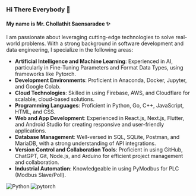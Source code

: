 ### Hi There Everybody 👋
#### My name is Mr. Chollathit Saensaradee ✨

I am passionate about leveraging cutting-edge technologies to solve real-world problems. With a strong background in software development and data engineering, I specialize in the following areas:

- **Artificial Intelligence and Machine Learning**: Experienced in AI, particularly in Fine-Tuning Parameters and Format Data Types, using frameworks like Pytorch.
- **Development Environments**: Proficient in Anaconda, Docker, Jupyter, and Google Colab.
- **Cloud Technologies**: Skilled in using Firebase, AWS, and Cloudflare for scalable, cloud-based solutions.
- **Programming Languages**: Proficient in Python, Go, C++, JavaScript, HTML, and CSS.
- **Web and App Development**: Experienced in React.js, Next.js, Flutter, and Android Studio for creating responsive and user-friendly applications.
- **Database Management**: Well-versed in SQL, SQLite, Postman, and MariaDB, with a strong understanding of API integrations.
- **Version Control and Collaboration Tools**: Proficient in using GitHub, ChatGPT, Git, Node.js, and Arduino for efficient project management and collaboration.
- **Industrial Automation**: Knowledgeable in using PyModbus for PLC (Modbus Slave/Poll).

![Python](https://s3.dualstack.us-east-2.amazonaws.com/pythondotorg-assets/media/community/logos/python-logo-only.png) ![pytorch](https://upload.wikimedia.org/wikipedia/commons/thumb/1/10/PyTorch_logo_icon.svg/496px-PyTorch_logo_icon.svg.png?20200318225611)
